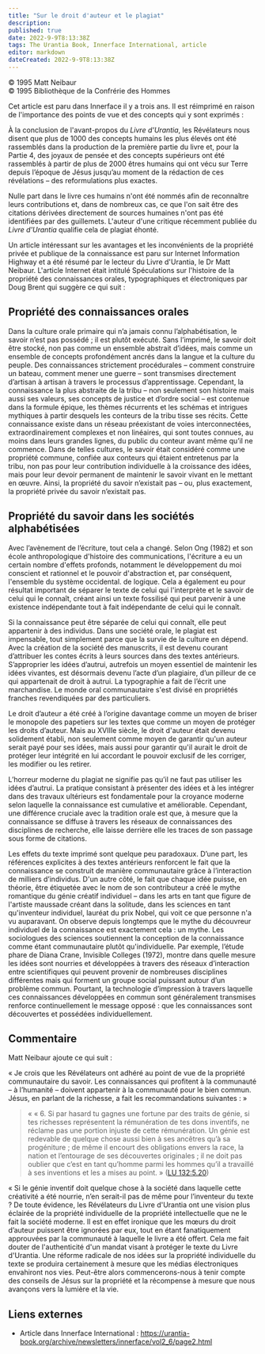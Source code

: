 ```yaml
---
title: "Sur le droit d'auteur et le plagiat"
description: 
published: true
date: 2022-9-9T8:13:38Z
tags: The Urantia Book, Innerface International, article
editor: markdown
dateCreated: 2022-9-9T8:13:38Z
---
```


<p class="v-card v-sheet theme--light gray lighten-3 px-2">© 1995 Matt Neibaur<br>© 1995 Bibliothèque de la Confrérie des Hommes</p>


Cet article est paru dans Innerface il y a trois ans. Il est réimprimé en raison de l'importance des points de vue et des concepts qui y sont exprimés :

À la conclusion de l'avant-propos du _Livre d'Urantia_, les Révélateurs nous disent que plus de 1000 des concepts humains les plus élevés ont été rassemblés dans la production de la première partie du livre et, pour la Partie 4, des joyaux de pensée et des concepts supérieurs ont été rassemblés à partir de plus de 2000 êtres humains qui ont vécu sur Terre depuis l’époque de Jésus jusqu’au moment de la rédaction de ces révélations – des reformulations plus exactes.

Nulle part dans le livre ces humains n'ont été nommés afin de reconnaître leurs contributions et, dans de nombreux cas, ce que l'on sait être des citations dérivées directement de sources humaines n'ont pas été identifiées par des guillemets. L'auteur d'une critique récemment publiée du _Livre d'Urantia_ qualifie cela de plagiat éhonté.

Un article intéressant sur les avantages et les inconvénients de la propriété privée et publique de la connaissance est paru sur Internet Information Highway et a été résumé par le lecteur du Livre d'Urantia, le Dr Matt Neibaur. L'article Internet était intitulé Spéculations sur l'histoire de la propriété des connaissances orales, typographiques et électroniques par Doug Brent qui suggère ce qui suit :

## Propriété des connaissances orales

Dans la culture orale primaire qui n’a jamais connu l’alphabétisation, le savoir n’est pas possédé ; il est plutôt exécuté. Sans l’imprimé, le savoir doit être stocké, non pas comme un ensemble abstrait d’idées, mais comme un ensemble de concepts profondément ancrés dans la langue et la culture du peuple. Des connaissances strictement procédurales – comment construire un bateau, comment mener une guerre – sont transmises directement d’artisan à artisan à travers le processus d’apprentissage. Cependant, la connaissance la plus abstraite de la tribu – non seulement son histoire mais aussi ses valeurs, ses concepts de justice et d’ordre social – est contenue dans la formule épique, les thèmes récurrents et les schémas et intrigues mythiques à partir desquels les conteurs de la tribu tisse ses récits. Cette connaissance existe dans un réseau préexistant de voies interconnectées, extraordinairement complexes et non linéaires, qui sont toutes connues, au moins dans leurs grandes lignes, du public du conteur avant même qu’il ne commence. Dans de telles cultures, le savoir était considéré comme une propriété commune, confiée aux conteurs qui étaient entretenus par la tribu, non pas pour leur contribution individuelle à la croissance des idées, mais pour leur devoir permanent de maintenir le savoir vivant en le mettant en œuvre. Ainsi, la propriété du savoir n’existait pas – ou, plus exactement, la propriété privée du savoir n’existait pas.

## Propriété du savoir dans les sociétés alphabétisées

Avec l’avènement de l’écriture, tout cela a changé. Selon Ong (1982) et son école anthropologique d'histoire des communications, l'écriture a eu un certain nombre d'effets profonds, notamment le développement du moi conscient et rationnel et le pouvoir d'abstraction et, par conséquent, l'ensemble du système occidental. de logique. Cela a également eu pour résultat important de séparer le texte de celui qui l'interprète et le savoir de celui qui le connaît, créant ainsi un texte fossilisé qui peut parvenir à une existence indépendante tout à fait indépendante de celui qui le connaît.

Si la connaissance peut être séparée de celui qui connaît, elle peut appartenir à des individus. Dans une société orale, le plagiat est impensable, tout simplement parce que la survie de la culture en dépend. Avec la création de la société des manuscrits, il est devenu courant d’attribuer les contes écrits à leurs sources dans des textes antérieurs. S’approprier les idées d’autrui, autrefois un moyen essentiel de maintenir les idées vivantes, est désormais devenu l’acte d’un plagiaire, d’un pilleur de ce qui appartenait de droit à autrui. La typographie a fait de l’écrit une marchandise. Le monde oral communautaire s'est divisé en propriétés franches revendiquées par des particuliers.

Le droit d’auteur a été créé à l’origine davantage comme un moyen de briser le monopole des papetiers sur les textes que comme un moyen de protéger les droits d’auteur. Mais au XVIIIe siècle, le droit d'auteur était devenu solidement établi, non seulement comme moyen de garantir qu'un auteur serait payé pour ses idées, mais aussi pour garantir qu'il aurait le droit de protéger leur intégrité en lui accordant le pouvoir exclusif de les corriger, les modifier ou les retirer.

L’horreur moderne du plagiat ne signifie pas qu’il ne faut pas utiliser les idées d’autrui. La pratique consistant à présenter des idées et à les intégrer dans des travaux ultérieurs est fondamentale pour la croyance moderne selon laquelle la connaissance est cumulative et améliorable. Cependant, une différence cruciale avec la tradition orale est que, à mesure que la connaissance se diffuse à travers les réseaux de connaissances des disciplines de recherche, elle laisse derrière elle les traces de son passage sous forme de citations.

Les effets du texte imprimé sont quelque peu paradoxaux. D’une part, les références explicites à des textes antérieurs renforcent le fait que la connaissance se construit de manière communautaire grâce à l’interaction de milliers d’individus. D'un autre côté, le fait que chaque idée puisse, en théorie, être étiquetée avec le nom de son contributeur a créé le mythe romantique du génie créatif individuel – dans les arts en tant que figure de l'artiste maussade créant dans la solitude, dans les sciences en tant qu'inventeur individuel, lauréat du prix Nobel, qui voit ce que personne n'a vu auparavant.
On observe depuis longtemps que le mythe du découvreur individuel de la connaissance est exactement cela : un mythe. Les sociologues des sciences soutiennent la conception de la connaissance comme étant communautaire plutôt qu'individuelle. Par exemple, l’étude phare de Diana Crane, Invisible Colleges (1972), montre dans quelle mesure les idées sont nourries et développées à travers des réseaux d’interaction entre scientifiques qui peuvent provenir de nombreuses disciplines différentes mais qui forment un groupe social puissant autour d’un problème commun. Pourtant, la technologie d’impression à travers laquelle ces connaissances développées en commun sont généralement transmises renforce continuellement le message opposé : que les connaissances sont découvertes et possédées individuellement.

## Commentaire

Matt Neibaur ajoute ce qui suit :

« Je crois que les Révélateurs ont adhéré au point de vue de la propriété communautaire du savoir. Les connaissances qui profitent à la communauté – à l’humanité – doivent appartenir à la communauté pour le bien commun. Jésus, en parlant de la richesse, a fait les recommandations suivantes : »

> « « 6. Si par hasard tu gagnes une fortune par des traits de génie, si tes richesses représentent la rémunération de tes dons inventifs, ne réclame pas une portion injuste de cette rémunération. Un génie est redevable de quelque chose aussi bien à ses ancêtres qu’à sa progéniture ; de même il encourt des obligations envers la race, la nation et l’entourage de ses découvertes originales ; il ne doit pas oublier que c’est en tant qu’homme parmi les hommes qu’il a travaillé à ses inventions et les a mises au point. » ([LU 132:5.20](/fr/The_Urantia_Book/132#p5_20))

« Si le génie inventif doit quelque chose à la société dans laquelle cette créativité a été nourrie, n’en serait-il pas de même pour l’inventeur du texte ? De toute évidence, les Révélateurs du Livre d'Urantia ont une vision plus éclairée de la propriété individuelle de la propriété intellectuelle que ne le fait la société moderne. Il est en effet ironique que les mœurs du droit d’auteur puissent être ignorées par eux, tout en étant fanatiquement approuvées par la communauté à laquelle le livre a été offert. Cela me fait douter de l'authenticité d'un mandat visant à protéger le texte du Livre d'Urantia. Une réforme radicale de nos idées sur la propriété individuelle du texte se produira certainement à mesure que les médias électroniques envahiront nos vies. Peut-être alors commencerons-nous à tenir compte des conseils de Jésus sur la propriété et la récompense à mesure que nous avançons vers la lumière et la vie.


## Liens externes

- Article dans Innerface International : https://urantia-book.org/archive/newsletters/innerface/vol2_6/page2.html





